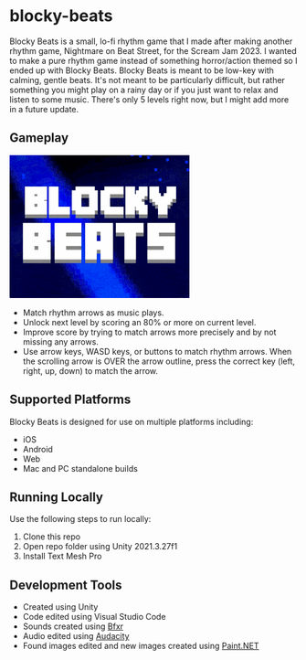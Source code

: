 # blocky-beats
Blocky Beats is a small, lo-fi rhythm game that I made after making another rhythm game, Nightmare on Beat Street, for the Scream Jam 2023. I wanted to make a pure rhythm game instead of something horror/action themed so I ended up with Blocky Beats. Blocky Beats is meant to be low-key with calming, gentle beats. It's not meant to be particularly difficult, but rather something you might play on a rainy day or if you just want to relax and listen to some music. There's only 5 levels right now, but I might add more in a future update.

## Gameplay
![gameplay](https://github.com/mklewandowski/blocky-beats/blob/main/Assets/Images/blocky-beats-small.gif?raw=true)

- Match rhythm arrows as music plays.
- Unlock next level by scoring an 80% or more on current level.
- Improve score by trying to match arrows more precisely and by not missing any arrows.
- Use arrow keys, WASD keys, or buttons to match rhythm arrows. When the scrolling arrow is OVER the arrow outline, press the correct key (left, right, up, down) to match the arrow.

## Supported Platforms
Blocky Beats is designed for use on multiple platforms including:
- iOS
- Android
- Web
- Mac and PC standalone builds

## Running Locally
Use the following steps to run locally:
1. Clone this repo
2. Open repo folder using Unity 2021.3.27f1
3. Install Text Mesh Pro

## Development Tools
- Created using Unity
- Code edited using Visual Studio Code
- Sounds created using [Bfxr](https://www.bfxr.net/)
- Audio edited using [Audacity](https://www.audacityteam.org/)
- Found images edited and new images created using [Paint.NET](https://www.getpaint.net/)
